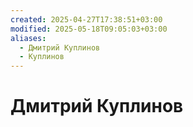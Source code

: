 ```yaml
---
created: 2025-04-27T17:38:51+03:00
modified: 2025-05-18T09:05:03+03:00
aliases:
  - Дмитрий Куплинов
  - Куплинов
---
```


# Дмитрий Куплинов
